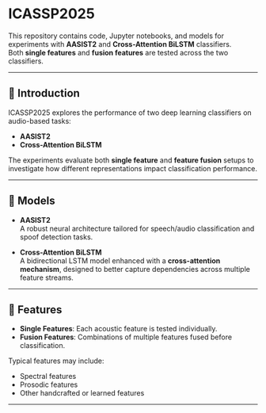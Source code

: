 # ICASSP2025

This repository contains code, Jupyter notebooks, and models for experiments with **AASIST2** and **Cross-Attention BiLSTM** classifiers.  
Both **single features** and **fusion features** are tested across the two classifiers.

---

## 🔹 Introduction
ICASSP2025 explores the performance of two deep learning classifiers on audio-based tasks:
- **AASIST2**
- **Cross-Attention BiLSTM**

The experiments evaluate both **single feature** and **feature fusion** setups to investigate how different representations impact classification performance.

---

## 🔹 Models
- **AASIST2**  
  A robust neural architecture tailored for speech/audio classification and spoof detection tasks.

- **Cross-Attention BiLSTM**  
  A bidirectional LSTM model enhanced with a **cross-attention mechanism**, designed to better capture dependencies across multiple feature streams.

---

## 🔹 Features
- **Single Features**: Each acoustic feature is tested individually.  
- **Fusion Features**: Combinations of multiple features fused before classification.

Typical features may include:
- Spectral features  
- Prosodic features  
- Other handcrafted or learned features  

---
